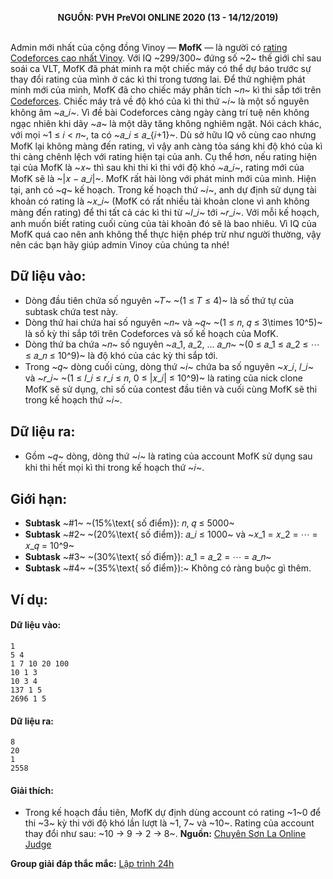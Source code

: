 **<center>NGUỒN: PVH PreVOI ONLINE 2020 (13 - 14/12/2019)</center>**
<br>

Admin mới nhất của cộng đồng Vinoy  — **MofK** — là người có [rating Codeforces cao nhất Vinoy](https://codeforces.com/profile/MofK). Với IQ ~299/300~ đứng số ~2~ thế giới chỉ sau soái ca VLT, MofK đã phát minh ra một chiếc máy có thể dự báo trước sự thay đổi rating của mình ở các kì thi trong tương lai. Để thử nghiệm phát minh mới của mình, MofK đã cho chiếc máy phân tích ~𝑛~ kì thi sắp tới trên [Codeforces](https://codeforces.com). Chiếc máy trả về độ khó của kì thi thứ ~𝑖~ là một số nguyên không âm ~𝑎_𝑖~. Vì đề bài Codeforces càng ngày càng trí tuệ nên không ngạc nhiên khi dãy ~𝑎~ là một dãy tăng không nghiêm ngặt. Nói cách khác, với mọi ~1 ≤ 𝑖 < 𝑛~, ta có ~𝑎_𝑖 ≤ 𝑎_{𝑖+1}~. Dù sở hữu IQ vô cùng cao nhưng MofK lại không màng đến rating, vì vậy anh càng tỏa sáng khi độ khó của kì thi càng chênh lệch với rating hiện tại của anh. Cụ thể hơn, nếu rating hiện tại của MofK là ~𝑥~ thì sau khi thi kì thi với độ khó ~𝑎_𝑖~, rating mới của MofK sẽ là ~|𝑥 − 𝑎_𝑖|~.  MofK rất hài lòng với phát minh mới của mình. Hiện tại, anh có ~𝑞~ kế hoạch. Trong kế hoạch thứ ~𝑖~, anh dự định sử dụng tài khoản có rating là ~𝑥_𝑖~ (MofK có rất nhiều tài khoản clone vì anh không màng đến rating) để thi tất cả các kì thi từ ~𝑙_𝑖~ tới ~𝑟_𝑖~. Với mỗi kế hoạch, anh muốn biết rating cuối cùng của tài khoản đó sẽ là bao nhiêu. Vì IQ của MofK quá cao nên anh không thể thực hiện phép trừ như người thường, vậy nên các bạn hãy giúp admin Vinoy của chúng ta nhé!

## Dữ liệu vào:
- Dòng đầu tiên chứa số nguyên ~𝑇~ ~(1 ≤ 𝑇 ≤ 4)~ là số thứ tự của subtask chứa test này.
- Dòng thứ hai chứa hai số nguyên ~𝑛~ và ~𝑞~ ~(1 ≤ 𝑛, 𝑞 ≤ 3\times 10^5)~ là số kỳ thi sắp tới trên Codeforces và số kế hoạch của MofK.
- Dòng thứ ba chứa ~𝑛~ số nguyên ~𝑎_1, 𝑎_2, … 𝑎_𝑛~ ~(0 ≤ 𝑎_1 ≤ 𝑎_2 ≤ ⋯ ≤ 𝑎_𝑛 ≤ 10^9)~ là độ khó của các kỳ thi sắp tới. 
- Trong ~𝑞~ dòng cuối cùng, dòng thứ ~𝑖~ chứa ba số nguyên ~𝑥_𝑖, 𝑙_𝑖~ và ~𝑟_𝑖~ ~(1 ≤ 𝑙_𝑖 ≤ 𝑟_𝑖 ≤ 𝑛, 0 ≤ |𝑥_𝑖| ≤ 10^9)~ là rating của nick clone MofK sẽ sử dụng, chỉ số của contest đầu tiên và cuối cùng MofK sẽ thi trong kế hoạch thứ ~𝑖~.

## Dữ liệu ra:
- Gồm ~𝑞~ dòng, dòng thứ ~𝑖~ là rating của account MofK sử dụng sau khi thi hết mọi kì thi trong kế hoạch thứ ~𝑖~.

## Giới hạn:
- **Subtask** ~\#1~ ~(15\%\text{ số điểm}): 𝑛, 𝑞 ≤ 5000~
- **Subtask** ~\#2~ ~(20\%\text{ số điểm}): 𝑎_𝑖 ≤ 1000~ và ~𝑥_1 = 𝑥_2 = ⋯ = 𝑥_𝑞 = 10^9~
- **Subtask** ~\#3~ ~(30\%\text{ số điểm}): 𝑎_1 = 𝑎_2 = ⋯ = 𝑎_𝑛~
- **Subtask** ~\#4~ ~(35\%\text{ số điểm}):~ Không có ràng buộc gì thêm. 

## Ví dụ:
#### Dữ liệu vào:
```
1
5 4
1 7 10 20 100
10 1 3
10 3 4
137 1 5
2696 1 5
```

#### Dữ liệu ra:
```
8
20
1
2558
```

#### Giải thích:
- Trong kế hoạch đầu tiên, MofK dự định dùng account có rating ~1~0 để thi ~3~ kỳ thi với độ khó lần lượt là ~1, 7~ và ~10~. Rating của account thay đổi như sau: ~10 → 9 → 2 → 8~.
**Nguồn:** [Chuyên Sơn La Online Judge](http://csloj.ddns.net/)

**Group giải đáp thắc mắc:** [Lập trình 24h](https://www.facebook.com/groups/1386904321519984)